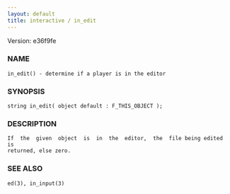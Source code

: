 ```yaml
---
layout: default
title: interactive / in_edit
---
```


Version: e36f9fe




### NAME
    in_edit() - determine if a player is in the editor


### SYNOPSIS
    string in_edit( object default : F_THIS_OBJECT );


### DESCRIPTION
    If  the  given  object  is  in  the  editor,  the  file being edited is
    returned, else zero.


### SEE ALSO
    ed(3), in_input(3)



